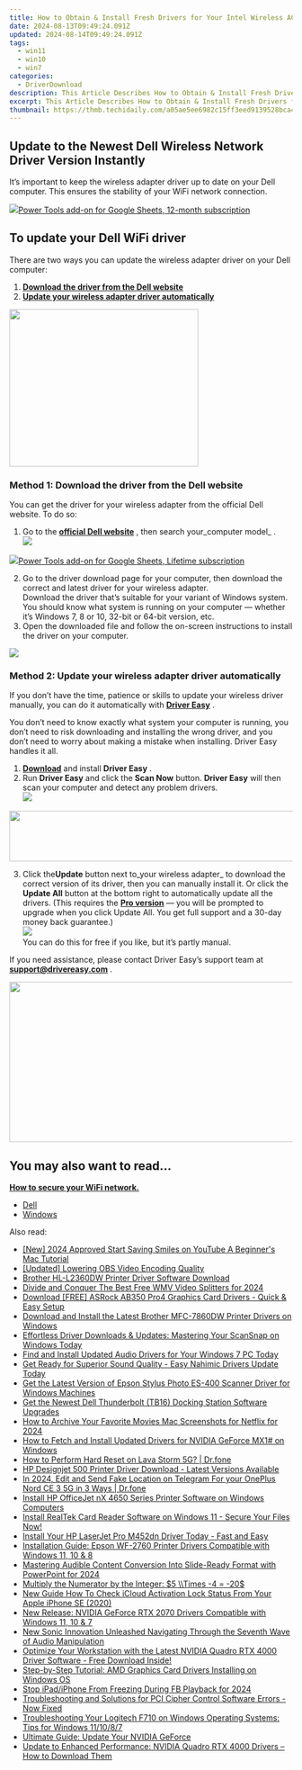 ```yaml
---
title: How to Obtain & Install Fresh Drivers for Your Intel Wireless AC 9560 Network Adapter
date: 2024-08-13T09:49:24.091Z
updated: 2024-08-14T09:49:24.091Z
tags:
  - win11
  - win10
  - win7
categories:
  - DriverDownload
description: This Article Describes How to Obtain & Install Fresh Drivers for Your Intel Wireless AC 9560 Network Adapter
excerpt: This Article Describes How to Obtain & Install Fresh Drivers for Your Intel Wireless AC 9560 Network Adapter
thumbnail: https://thmb.techidaily.com/a05ae5ee6982c15ff3eed9139528bca4d5df10563908a6200578c04353f69c36.jpg
---
```


## Update to the Newest Dell Wireless Network Driver Version Instantly

It’s important to keep the wireless adapter driver up to date on your Dell computer. This ensures the stability of your WiFi network connection.

<!-- affiliate ads begin -->
<a href="https://secure.2checkout.com/order/checkout.php?PRODS=4721564&QTY=1&AFFILIATE=108875&CART=1"><img src="https://secure.avangate.com/images/merchant/c14a8df1e1b4d5297e9cb30cb34d5a00/products/copy_power-tools-48.png" border="0">Power Tools add-on for Google Sheets, 12-month subscription</a>
<!-- affiliate ads end -->
## To update your Dell WiFi driver

 There are two ways you can update the wireless adapter driver on your Dell computer:

1. [**Download the driver from the Dell website**](https://tools.techidaily.com/drivereasy/download/)
2. [**Update your wireless adapter driver automatically**](https://tools.techidaily.com/drivereasy/download/)

<!-- affiliate ads begin -->
<a href="https://aligracehair.sjv.io/c/5597632/2087264/19272" target="_top" id="2087264"><img src="//a.impactradius-go.com/display-ad/19272-2087264" border="0" alt="" width="336" height="280"/></a><img height="0" width="0" src="https://imp.pxf.io/i/5597632/2087264/19272" style="position:absolute;visibility:hidden;" border="0" />
<!-- affiliate ads end -->
### Method 1: Download the driver from the Dell website

 You can get the driver for your wireless adapter from the official Dell website. To do so:

1. Go to the **[official Dell website](https://shop-links.co/link/?exclusive=1&publisher_slug=itechdaily19598&url=https%3A%2F%2Fwww.dell.com%2F)**  , then search your_computer model_ .  
![](https://images.drivereasy.com/wp-content/uploads/2018/12/img_5c20b3167440a.png)
<!-- affiliate ads begin -->
<a href="https://secure.2checkout.com/order/checkout.php?PRODS=4726807&QTY=1&AFFILIATE=108875&CART=1"><img src="https://secure.avangate.com/images/merchant/c14a8df1e1b4d5297e9cb30cb34d5a00/products/copy_copy_power-tools-48.png" border="0">Power Tools add-on for Google Sheets, Lifetime subscription</a>
<!-- affiliate ads end -->
2. Go to the driver download page for your computer, then download the correct and latest driver for your wireless adapter.  
 Download the driver that’s suitable for your variant of Windows system. You should know what system is running on your computer — whether it’s Windows 7, 8 or 10, 32-bit or 64-bit version, etc.
3. Open the downloaded file and follow the on-screen instructions to install the driver on your computer.

<!-- affiliate ads begin -->
<a href="https://store.nero.com/order/checkout.php?PRODS=42296985&QTY=1&AFFILIATE=108875&CART=1"><img src="https://secure.avangate.com/images/merchant/9cea886b9f44a3c2df1163730ab64994/products/copy_nero_burning_rom_cart.png" border="0">
</a>
<!-- affiliate ads end -->
### Method 2: Update your wireless adapter driver automatically

 If you don’t have the time, patience or skills to update your wireless driver manually, you can do it automatically with [**Driver Easy**](https://tools.techidaily.com/drivereasy/download/) .

 You don’t need to know exactly what system your computer is running, you don’t need to risk downloading and installing the wrong driver, and you don’t need to worry about making a mistake when installing. Driver Easy handles it all.

1. [**Download**](https://tools.techidaily.com/drivereasy/download/) and install **Driver Easy** .
2. Run **Driver Easy** and click the **Scan Now** button. **Driver Easy**  will then scan your computer and detect any problem drivers.  
![](https://images.drivereasy.com/wp-content/uploads/2018/10/img_5bd0366bd75a4.jpg)
<!-- affiliate ads begin -->
<a href="https://laganoo.pxf.io/c/5597632/1657399/16446" target="_top" id="1657399"><img src="//a.impactradius-go.com/display-ad/16446-1657399" border="0" alt="" width="728" height="90"/></a><img height="0" width="0" src="https://imp.pxf.io/i/5597632/1657399/16446" style="position:absolute;visibility:hidden;" border="0" />
<!-- affiliate ads end -->
3. Click the**Update**  button next to_your wireless adapter_ to download the correct version of its driver, then you can manually install it. Or click the **Update All**  button at the bottom right to automatically update all the drivers. (This requires the **[Pro version](https://tools.techidaily.com/drivereasy/download/)**  — you will be prompted to upgrade when you click Update All. You get full support and a 30-day money back guarantee.)  
![](https://images.drivereasy.com/wp-content/uploads/2018/12/img_5c20b807d6401.jpg)  
 You can do this for free if you like, but it’s partly manual.

 If you need assistance, please contact Driver Easy’s support team at **[support@drivereasy.com](https://tools.techidaily.com/drivereasy/download/)**  .

<!-- affiliate ads begin -->
<a href="https://cowinaudio.pxf.io/c/5597632/1116855/13794" target="_top" id="1116855"><img src="//a.impactradius-go.com/display-ad/13794-1116855" border="0" alt="" width="767" height="285"/></a><img height="0" width="0" src="https://imp.pxf.io/i/5597632/1116855/13794" style="position:absolute;visibility:hidden;" border="0" />
<!-- affiliate ads end -->
## You may also want to read…

**[How to secure your WiFi network.](https://tools.techidaily.com/drivereasy/download/)**

* [Dell](https://tools.techidaily.com/drivereasy/download/)
* [Windows](https://tools.techidaily.com/drivereasy/download/)

<ins class="adsbygoogle"
     style="display:block"
     data-ad-format="autorelaxed"
     data-ad-client="ca-pub-7571918770474297"
     data-ad-slot="1223367746"></ins>



<ins class="adsbygoogle"
     style="display:block"
     data-ad-client="ca-pub-7571918770474297"
     data-ad-slot="8358498916"
     data-ad-format="auto"
     data-full-width-responsive="true"></ins>

<span class="atpl-alsoreadstyle">Also read:</span>
<div><ul>
<li><a href="https://youtube-docs.techidaily.com/024-approved-start-saving-smiles-on-youtube-a-beginners-mac-tutorial/"><u>[New] 2024 Approved  Start Saving Smiles on YouTube  A Beginner's Mac Tutorial</u></a></li>
<li><a href="https://screen-mirroring-recording.techidaily.com/updated-lowering-obs-video-encoding-quality/"><u>[Updated] Lowering OBS Video Encoding Quality</u></a></li>
<li><a href="https://win-amazing.techidaily.com/brother-hl-l2360dw-printer-driver-software-download/"><u>Brother HL-L2360DW Printer Driver Software Download</u></a></li>
<li><a href="https://ai-vdieo-software.techidaily.com/divide-and-conquer-the-best-free-wmv-video-splitters-for-2024/"><u>Divide and Conquer The Best Free WMV Video Splitters for 2024</u></a></li>
<li><a href="https://win-amazing.techidaily.com/download-free-asrock-ab350-pro4-graphics-card-drivers-quick-and-easy-setup/"><u>Download [FREE] ASRock AB350 Pro4 Graphics Card Drivers - Quick & Easy Setup</u></a></li>
<li><a href="https://win-amazing.techidaily.com/download-and-install-the-latest-brother-mfc-7860dw-printer-drivers-on-windows/"><u>Download and Install the Latest Brother MFC-7860DW Printer Drivers on Windows</u></a></li>
<li><a href="https://win-amazing.techidaily.com/effortless-driver-downloads-and-updates-mastering-your-scansnap-on-windows-today/"><u>Effortless Driver Downloads & Updates: Mastering Your ScanSnap on Windows Today</u></a></li>
<li><a href="https://win-amazing.techidaily.com/find-and-install-updated-audio-drivers-for-your-windows-7-pc-today/"><u>Find and Install Updated Audio Drivers for Your Windows 7 PC Today</u></a></li>
<li><a href="https://win-amazing.techidaily.com/get-ready-for-superior-sound-quality-easy-nahimic-drivers-update-today/"><u>Get Ready for Superior Sound Quality - Easy Nahimic Drivers Update Today</u></a></li>
<li><a href="https://win-amazing.techidaily.com/get-the-latest-version-of-epson-stylus-photo-es-400-scanner-driver-for-windows-machines/"><u>Get the Latest Version of Epson Stylus Photo ES-400 Scanner Driver for Windows Machines</u></a></li>
<li><a href="https://win-amazing.techidaily.com/get-the-newest-dell-thunderbolt-tb16-docking-station-software-upgrades/"><u>Get the Newest Dell Thunderbolt (TB16) Docking Station Software Upgrades</u></a></li>
<li><a href="https://screen-sharing-recording.techidaily.com/how-to-archive-your-favorite-movies-mac-screenshots-for-netflix-for-2024/"><u>How to Archive Your Favorite Movies  Mac Screenshots for Netflix for 2024</u></a></li>
<li><a href="https://win-amazing.techidaily.com/how-to-fetch-and-install-updated-drivers-for-nvidia-geforce-mx1-on-windows/"><u>How to Fetch and Install Updated Drivers for NVIDIA GeForce MX1# on Windows</u></a></li>
<li><a href="https://techidaily.com/how-to-perform-hard-reset-on-lava-storm-5g-drfone-by-drfone-reset-android-reset-android/"><u>How to Perform Hard Reset on Lava Storm 5G? | Dr.fone</u></a></li>
<li><a href="https://win-amazing.techidaily.com/hp-designjet-500-printer-driver-download-latest-versions-available/"><u>HP Designjet 500 Printer Driver Download - Latest Versions Available</u></a></li>
<li><a href="https://location-social.techidaily.com/in-2024-edit-and-send-fake-location-on-telegram-for-your-oneplus-nord-ce-3-5g-in-3-ways-drfone-by-drfone-virtual-android/"><u>In 2024, Edit and Send Fake Location on Telegram For your OnePlus Nord CE 3 5G in 3 Ways | Dr.fone</u></a></li>
<li><a href="https://win-amazing.techidaily.com/install-hp-officejet-nx-4650-series-printer-software-on-windows-computers/"><u>Install HP OfficeJet nX 4650 Series Printer Software on Windows Computers</u></a></li>
<li><a href="https://win-amazing.techidaily.com/1722970001251-install-realtek-card-reader-software-on-windows-11-secure-your-files-now/"><u>Install RealTek Card Reader Software on Windows 11 - Secure Your Files Now!</u></a></li>
<li><a href="https://win-amazing.techidaily.com/install-your-hp-laserjet-pro-m452dn-driver-today-fast-and-easy/"><u>Install Your HP LaserJet Pro M452dn Driver Today - Fast and Easy</u></a></li>
<li><a href="https://win-amazing.techidaily.com/installation-guide-epson-wf-2760-printer-drivers-compatible-with-windows-11-10-and-8/"><u>Installation Guide: Epson WF-2760 Printer Drivers Compatible with Windows 11, 10 & 8</u></a></li>
<li><a href="https://extra-guidance.techidaily.com/mastering-audible-content-conversion-into-slide-ready-format-with-powerpoint-for-2024/"><u>Mastering Audible Content Conversion Into Slide-Ready Format with PowerPoint for 2024</u></a></li>
<li><a href="https://win-amazing.techidaily.com/1722971261092-multiply-the-numerator-by-the-integer-5-times-4-20/"><u>Multiply the Numerator by the Integer: $5 \\Times -4 = -20$</u></a></li>
<li><a href="https://activate-lock.techidaily.com/new-guide-how-to-check-icloud-activation-lock-status-from-your-apple-iphone-se-2020-by-drfone-ios/"><u>New Guide How To Check iCloud Activation Lock Status From Your Apple iPhone SE (2020)</u></a></li>
<li><a href="https://win-amazing.techidaily.com/new-release-nvidia-geforce-rtx-2070-drivers-compatible-with-windows-11-10-and-7/"><u>New Release: NVIDIA GeForce RTX 2070 Drivers Compatible with Windows 11, 10 & 7</u></a></li>
<li><a href="https://audio-shaping.techidaily.com/new-sonic-innovation-unleashed-navigating-through-the-seventh-wave-of-audio-manipulation/"><u>New Sonic Innovation Unleashed Navigating Through the Seventh Wave of Audio Manipulation</u></a></li>
<li><a href="https://win-amazing.techidaily.com/1722973161972-optimize-your-workstation-with-the-latest-nvidia-quadro-rtx-4000-driver-software-free-download-inside/"><u>Optimize Your Workstation with the Latest NVIDIA Quadro RTX 4000 Driver Software - Free Download Inside!</u></a></li>
<li><a href="https://win-amazing.techidaily.com/step-by-step-tutorial-amd-graphics-card-drivers-installing-on-windows-os/"><u>Step-by-Step Tutorial: AMD Graphics Card Drivers Installing on Windows OS</u></a></li>
<li><a href="https://facebook-clips.techidaily.com/stop-ipadiphone-from-freezing-during-fb-playback-for-2024/"><u>Stop iPad/iPhone From Freezing During FB Playback for 2024</u></a></li>
<li><a href="https://win-amazing.techidaily.com/troubleshooting-and-solutions-for-pci-cipher-control-software-errors-now-fixed/"><u>Troubleshooting and Solutions for PCI Cipher Control Software Errors - Now Fixed</u></a></li>
<li><a href="https://win-amazing.techidaily.com/troubleshooting-your-logitech-f710-on-windows-operating-systems-tips-for-windows-111087/"><u>Troubleshooting Your Logitech F710 on Windows Operating Systems: Tips for Windows 11/10/8/7</u></a></li>
<li><a href="https://win-amazing.techidaily.com/ultimate-guide-update-your-nvidia-geforce/"><u>Ultimate Guide: Update Your NVIDIA GeForce</u></a></li>
<li><a href="https://win-amazing.techidaily.com/update-to-enhanced-performance-nvidia-quadro-rtx-4000-drivers-how-to-download-them/"><u>Update to Enhanced Performance: NVIDIA Quadro RTX 4000 Drivers – How to Download Them</u></a></li>
</ul></div>
